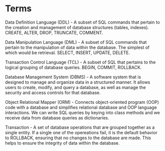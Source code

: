 # Terms

Data Definition Language (DDL) - A subset of SQL commands that pertain to the creation and management of database structures (tables, indexes). CREATE, ALTER, DROP, TRUNCATE, COMMENT.

Data Manipulation Language (DML) - A subset of SQL commands that pertain to the manipulation of data within the database. The simplest of which would be retrieval. SELECT, INSERT, UPDATE, DELETE.

Transaction Control Language (TCL) - A subset of SQL that pertains to the logical grouping of database queries. BEGIN, COMMIT, ROLLBACK.

Database Management System (DBMS) - A software system that is designed to manage and organize data in a structured manner. It allows users to create, modify, and query a database, as well as manage the security and access controls for that database.

Object Relational Mapper (ORM) - Connects object-oriented program (OOP) code with a database and simplifies relational database and OOP language interactions. We can write SQL queries by keying into class methods and we receive data from database queries as dictionaries.

Transaction - A set of database operations that are grouped together as a single entity. If a single one of the opereations fail, it is the default behavior to ROLLBACK, ensuring that no changes to the database are made. This helps to ensure the integrity of data within the database.
